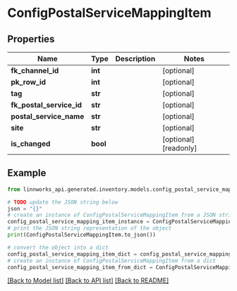 # ConfigPostalServiceMappingItem


## Properties

Name | Type | Description | Notes
------------ | ------------- | ------------- | -------------
**fk_channel_id** | **int** |  | [optional] 
**pk_row_id** | **int** |  | [optional] 
**tag** | **str** |  | [optional] 
**fk_postal_service_id** | **str** |  | [optional] 
**postal_service_name** | **str** |  | [optional] 
**site** | **str** |  | [optional] 
**is_changed** | **bool** |  | [optional] [readonly] 

## Example

```python
from linnworks_api.generated.inventory.models.config_postal_service_mapping_item import ConfigPostalServiceMappingItem

# TODO update the JSON string below
json = "{}"
# create an instance of ConfigPostalServiceMappingItem from a JSON string
config_postal_service_mapping_item_instance = ConfigPostalServiceMappingItem.from_json(json)
# print the JSON string representation of the object
print(ConfigPostalServiceMappingItem.to_json())

# convert the object into a dict
config_postal_service_mapping_item_dict = config_postal_service_mapping_item_instance.to_dict()
# create an instance of ConfigPostalServiceMappingItem from a dict
config_postal_service_mapping_item_from_dict = ConfigPostalServiceMappingItem.from_dict(config_postal_service_mapping_item_dict)
```
[[Back to Model list]](../README.md#documentation-for-models) [[Back to API list]](../README.md#documentation-for-api-endpoints) [[Back to README]](../README.md)


